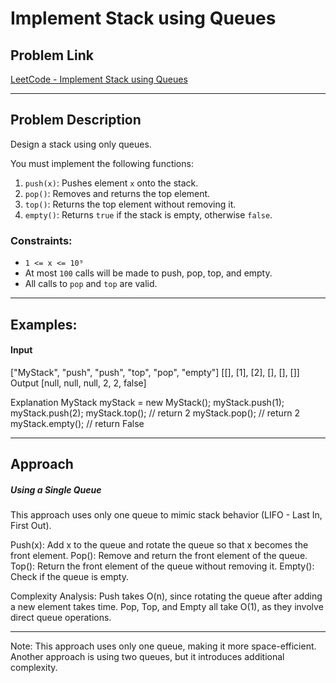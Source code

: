 # Implement Stack using Queues

## Problem Link
[LeetCode - Implement Stack using Queues](https://leetcode.com/problems/implement-stack-using-queues/)

---

## Problem Description
Design a stack using only queues.

You must implement the following functions:
1. `push(x)`: Pushes element `x` onto the stack.
2. `pop()`: Removes and returns the top element.
3. `top()`: Returns the top element without removing it.
4. `empty()`: Returns `true` if the stack is empty, otherwise `false`.

### Constraints:
- `1 <= x <= 10⁹`
- At most `100` calls will be made to push, pop, top, and empty.
- All calls to `pop` and `top` are valid.

---

## Examples:

#### Input
["MyStack", "push", "push", "top", "pop", "empty"]
[[], [1], [2], [], [], []]
Output
[null, null, null, 2, 2, false]

Explanation
MyStack myStack = new MyStack();
myStack.push(1);
myStack.push(2);
myStack.top(); // return 2
myStack.pop(); // return 2
myStack.empty(); // return False

---
## Approach
##### Using a Single Queue
This approach uses only one queue to mimic stack behavior (LIFO - Last In, First Out).

Push(x): Add x to the queue and rotate the queue so that x becomes the front element.
Pop(): Remove and return the front element of the queue.
Top(): Return the front element of the queue without removing it.
Empty(): Check if the queue is empty.


Complexity Analysis:
Push takes O(n), since rotating the queue after adding a new element takes time.
Pop, Top, and Empty all take O(1), as they involve direct queue operations.

---
Note: This approach uses only one queue, making it more space-efficient.
Another approach is using two queues, but it introduces additional complexity.
